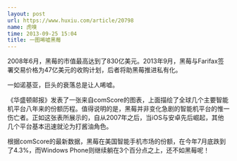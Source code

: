 ```yaml
---
layout: post
url: https://www.huxiu.com/article/20798
name: 虎嗅
time: 2013-09-25 15:04
title: 一图唏嘘黑莓
---
```

2008年6月，黑莓的市值最高达到了830亿美元。2013年9月，黑莓与Farifax签署交易价格为47亿美元的收购计划，后者将助黑莓推进私有化。

一如诺基亚，巨头的衰落总是让人唏嘘。

《华盛顿邮报》发表了一张来自comScore的图表，上面描绘了全球几个主要智能机平台八年来的份额历程。值得说明的是，黑莓并非变化急剧的智能机平台的惟一伤亡者。正如这张表所展示的，自从2007年之后，当iOS与安卓先后崛起，其他几个平台基本迅速就沦为打酱油角色。

根据comScore的最新数据，黑莓在美国智能手机市场的份额，在今年7月底跌到了4.3%，而Windows Phone则继续躺在3个百分点之上，还不如黑莓呢！

